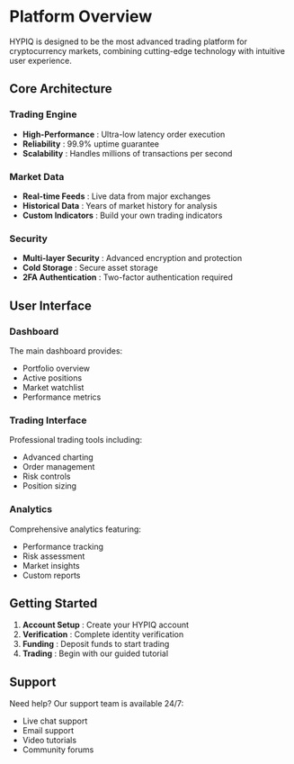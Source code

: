 # Platform Overview

HYPIQ is designed to be the most advanced trading platform for cryptocurrency markets, combining cutting-edge technology with intuitive user experience.

## Core Architecture​

### Trading Engine​

  * **High-Performance** : Ultra-low latency order execution
  * **Reliability** : 99.9% uptime guarantee
  * **Scalability** : Handles millions of transactions per second

### Market Data​

  * **Real-time Feeds** : Live data from major exchanges
  * **Historical Data** : Years of market history for analysis
  * **Custom Indicators** : Build your own trading indicators

### Security​

  * **Multi-layer Security** : Advanced encryption and protection
  * **Cold Storage** : Secure asset storage
  * **2FA Authentication** : Two-factor authentication required

## User Interface​

### Dashboard​

The main dashboard provides:

  * Portfolio overview
  * Active positions
  * Market watchlist
  * Performance metrics

### Trading Interface​

Professional trading tools including:

  * Advanced charting
  * Order management
  * Risk controls
  * Position sizing

### Analytics​

Comprehensive analytics featuring:

  * Performance tracking
  * Risk assessment
  * Market insights
  * Custom reports

## Getting Started​

  1. **Account Setup** : Create your HYPIQ account
  2. **Verification** : Complete identity verification
  3. **Funding** : Deposit funds to start trading
  4. **Trading** : Begin with our guided tutorial

## Support​

Need help? Our support team is available 24/7:

  * Live chat support
  * Email support
  * Video tutorials
  * Community forums